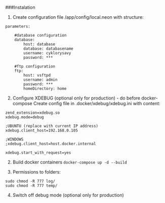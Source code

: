 ###Instalation
1) Create configuration file /app/config/local.neon with structure:
```
parameters:

    #database configuration
    database:
        host: database
        database: databasename
        username: cyklorysavy
        password: ***

    #ftp configuration
    ftp:
        host: vsftpd
        username: admin
        password: ***
        homeDirectory: home
```

2) Configure XDEBUG (optional only for production) - do before docker-compose
   Create config file in .docker/xdebug/xdebug.ini with content:
```
zend_extension=xdebug.so
xdebug.mode=debug

;UBUNTU (replace with current IP address)
xdebug.client_host=192.168.0.105

;WINDOWS
;xdebug.client_host=host.docker.internal

xdebug.start_with_request=yes
```

2) Build docker containers
   ```docker-compose up -d --build```

3) Permissions to folders:
```
sudo chmod -R 777 log/
sudo chmod -R 777 temp/
```

4) Switch off debug mode (optional only for production)
